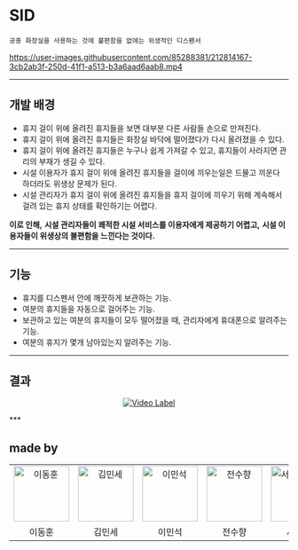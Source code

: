 # SID
`공중 화장실을 사용하는 것에 불편함을 없애는 위생적인 디스펜서`

https://user-images.githubusercontent.com/85288381/212814167-3cb2ab3f-250d-41f1-a513-b3a6aad6aab8.mp4
***
## 개발 배경
- 휴지 걸이 위에 올려진 휴지들을 보면 대부분 다른 사람들 손으로 만져진다.
- 휴지 걸이 위에 올려진 휴지들은 화장실 바닥에 떨어졌다가 다시 올려졌을 수 있다.
- 휴지 걸이 위에 올려진 휴지들은 누구나 쉽게 가져갈 수 있고, 휴지들이 사라지면 관리의 부재가 생길 수 있다.
- 시설 이용자가 휴지 걸이 위에 올려진 휴지들을 걸이에 끼우는일은 드물고 끼운다 하더라도 위생상 문제가 된다.
- 시설 관리자가  휴지 걸이 위에 올려진 휴지들을 휴지 걸이에 끼우기 위해 계속해서 걸려 있는 휴지 상태를 확인하기는 어렵다.

**이로 인해,**
**시설 관리자들이 쾌적한 시설 서비스를 이용자에게 제공하기 어렵고,**
**시설 이용자들이 위생상의 불편함을 느낀다는 것이다.**
***
## 기능
- 휴지를 디스펜서 안에 깨끗하게 보관하는 기능.
- 여분의 휴지들을 자동으로 걸어주는 기능.
- 보관하고 있는 여분의 휴지들이 모두 떨어졌을 때, 관리자에게 휴대폰으로 알려주는 기능.
- 여분의 휴지가 몇개 남아있는지 알려주는 기능.
***
## 결과
<div align="center">

[![Video Label](http://img.youtube.com/vi/q-NV_HC_r4k/0.jpg)](https://youtu.be/q-NV_HC_r4k)

</div>
***

## made by
<table>
    <tr>
        <td align="center">
            <a href="https://github.com/DoHi0512">
                <img alt="이동훈" src="https://avatars.githubusercontent.com/DoHi0512" width="100" />
            </a>
        </td>
        <td align="center">
            <a href="https://github.com/kimminse3380">
                <img alt="김민세" src="https://avatars.githubusercontent.com/kimminse3380" width="100" />
            </a>
        </td>
        <td align="center">
            <a href="https://github.com/MinSeok0123">
                <img alt="이민석" src="https://avatars.githubusercontent.com/MinSeok0123" width="100" />
            </a>
        </td>
        <td align="center">
            <a href="https://github.com/soohyang136">
                <img alt="전수향" src="https://avatars.githubusercontent.com/soohyang136" width="100" />
            </a>
         </td>
        <td>
            <a href="https://github.com/sty0507">
                <img alt="서태영" src="https://avatars.githubusercontent.com/sty0507" width="100" />
            </a>
        </td>
    </tr>
    <tr>
        <td align="center">이동훈</td>
        <td align="center">김민세</td>
        <td align="center">이민석</td>
        <td align="center">전수향</td>
        <td align="center">서태영</td>
    </tr>
</table>
